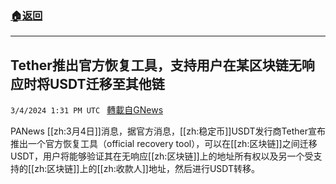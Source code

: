 ###  [:house:返回](README.md)
---


## Tether推出官方恢复工具，支持用户在某区块链无响应时将USDT迁移至其他链
`3/4/2024 1:31 PM UTC ` [轉載自GNews](https://gnews.org/articles/2363807)

PANews [[zh:3月4日]]消息，据官方消息，[[zh:稳定币]]USDT发行商Tether宣布推出一个官方恢复工具（official recovery tool），可以在[[zh:区块链]]之间迁移USDT，用户将能够验证其在无响应[[zh:区块链]]上的地址所有权以及另一个受支持的[[zh:区块链]]上的[[zh:收款人]]地址，然后进行USDT转移。
